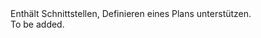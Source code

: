 <Namespace Name="Microsoft.Azure.Management.AppService.Fluent.AppServicePlan.Definition">
  <Docs>
    <summary>Enthält Schnittstellen, Definieren eines Plans unterstützen.</summary> 
    <remarks>To be added.</remarks>
  </Docs>
</Namespace>
